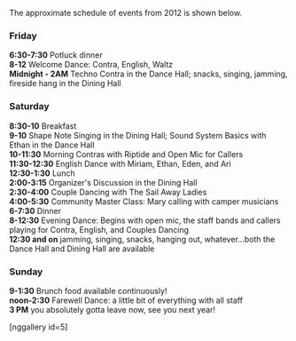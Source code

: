 The approximate schedule of events from 2012 is shown below.


### Friday


**6:30\-7:30** Potluck dinner  
**8\-12** Welcome Dance: Contra, English, Waltz  
**Midnight \- 2AM** Techno Contra in the Dance Hall; snacks, singing, jamming, fireside hang in the Dining Hall


### Saturday


**8:30\-10** Breakfast  
**9\-10** Shape Note Singing in the Dining Hall; Sound System Basics with Ethan in the Dance Hall  
**10\-11:30** Morning Contras with Riptide and Open Mic for Callers  
**11:30\-12:30** English Dance with Miriam, Ethan, Eden, and Ari  
**12:30\-1:30** Lunch  
**2:00\-3:15** Organizer's Discussion in the Dining Hall  
**2:30\-4:00** Couple Dancing with The Sail Away Ladies  
**4:00\-5:30** Community Master Class: Mary calling with camper musicians  
**6\-7:30** Dinner  
**8\-12:30** Evening Dance: Begins with open mic, the staff bands and callers playing for Contra, English, and Couples Dancing   
**12:30 and on** jamming, singing, snacks, hanging out, whatever...both the Dance Hall and Dining Hall are available


### Sunday


**9\-1:30** Brunch food available continuously!  
**noon\-2:30** Farewell Dance: a little bit of everything with all staff  
**3 PM** you absolutely gotta leave now, see you next year!


\[nggallery id\=5]


